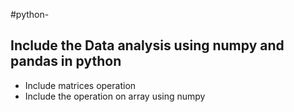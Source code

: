 #python-
## Include the Data analysis using numpy and pandas in python
<html>
<ul>
<li> Include matrices operation</li>
<li> Include the operation on array using numpy</li>
</ul>
</html>
